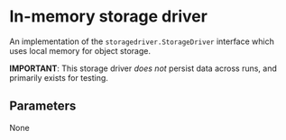<!--[metadata]>
+++
title = "In-memory storage driver"
description = "Explains how to use the in-memory storage drivers"
keywords = ["registry, service, driver, images, storage,  in-memory"]
+++
<![end-metadata]-->


# In-memory storage driver

An implementation of the `storagedriver.StorageDriver` interface which uses local memory for object storage.

**IMPORTANT**: This storage driver *does not* persist data across runs, and primarily exists for testing.

## Parameters

None
